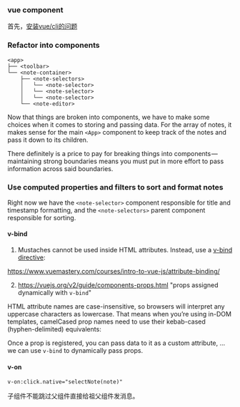 ### vue component

首先，[安装vue/cli的问题](<https://github.com/vuejs/vue-cli/issues/3766>)



### Refactor into components



```
<app>
├── <toolbar>
└── <note-container>
    ├── <note-selectors>
    │   └── <note-selector>
    │   └── <note-selector>
    │   └── <note-selector>
    └── <note-editor>
```



Now that things are broken into components, we have to make some choices when it comes to storing and passing data. For the array of notes, it makes sense for the main `<App>` component to keep track of the notes and pass it down to its children. 



There definitely is a price to pay for breaking things into components — maintaining strong boundaries means you must put in more effort to pass information across said boundaries. 



### Use computed properties and filters to sort and format notes

Right now we have the `<note-selector>` component responsible for title and timestamp formatting, and the `<note-selectors>` parent component responsible for sorting. 



#### v-bind

1. Mustaches cannot be used inside HTML attributes. Instead, use a [v-bind directive](https://vuejs.org/v2/api/#v-bind):

<https://www.vuemastery.com/courses/intro-to-vue-js/attribute-binding/>



2. <https://vuejs.org/v2/guide/components-props.html>   "props assigned dynamically with `v-bind`"

HTML attribute names are case-insensitive, so browsers will interpret any uppercase characters as lowercase. That means when you’re using in-DOM templates, camelCased prop names need to use their kebab-cased (hyphen-delimited) equivalents:



Once a prop is registered, you can pass data to it as a custom attribute, … we can use `v-bind` to dynamically pass props. 



#### v-on

```
v-on:click.native="selectNote(note)"
```



子组件不能跳过父组件直接给祖父组件发消息。




